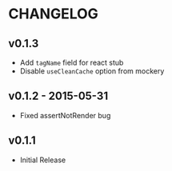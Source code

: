 # CHANGELOG

## v0.1.3
* Add `tagName` field for react stub
* Disable `useCleanCache` option from mockery

## v0.1.2 - 2015-05-31
* Fixed assertNotRender bug

## v0.1.1
* Initial Release
